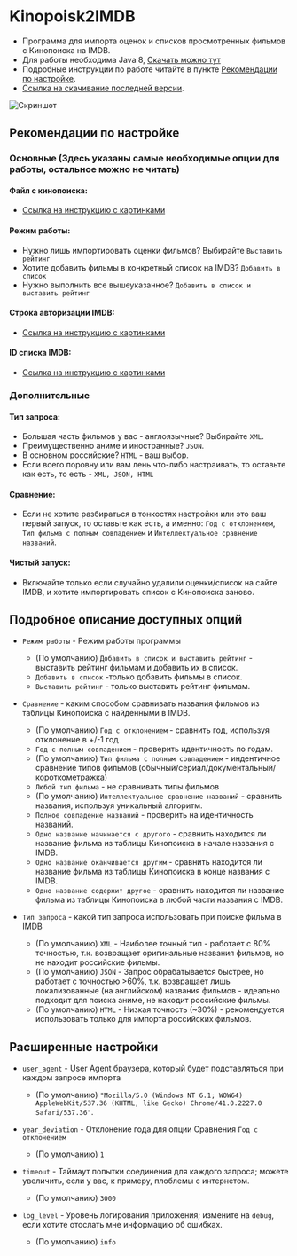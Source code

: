 # Kinopoisk2IMDB

* Программа для импорта оценок и списков просмотренных фильмов с Кинопоиска на IMDB.
* Для работы необходима Java 8, [Скачать можно тут](https://www.java.com/ru/download/)
* Подробные инструкции по работе читайте в пункте [Рекомендации по настройке](#Рекомендации-по-настройке).
* [Ссылка на скачивание последней версии](https://github.com/REDNBLACK/J-Kinopoisk2IMDB/releases/latest).

![Скриншот](https://cloud.githubusercontent.com/assets/1498939/14435615/74ab56f8-0021-11e6-9645-6d44a53ff63e.png "Screenshot")

## Рекомендации по настройке

### Основные (Здесь указаны самые необходимые опции для работы, остальное можно не читать)

#### Файл с кинопоиска:
 * [Ссылка на инструкцию с картинками](docs/ExportKinopoiskList.pdf)

#### Режим работы:
 * Нужно лишь импортировать оценки фильмов? Выбирайте `Выставить рейтинг`
 * Хотите добавить фильмы в конкретный список на IMDB? `Добавить в список`
 * Нужно выполнить все вышеуказанное? `Добавить в список и выставить рейтинг`
 
#### Строка авторизации IMDB:
 * [Ссылка на инструкцию с картинками](docs/ObtainIMDBAuthString.pdf)
 
#### ID списка IMDB:
 * [Ссылка на инструкцию с картинками](docs/CreateListOrObtainListID.pdf)


### Дополнительные

#### Тип запроса:
 * Большая часть фильмов у вас - англоязычные? Выбирайте `XML`.
 * Преимущественно аниме и иностранные? `JSON`.
 * В основном российские? `HTML` - ваш выбор.
 * Если всего поровну или вам лень что-либо настраивать, то оставьте как есть, то есть - `XML, JSON, HTML`

#### Сравнение:
 * Если не хотите разбираться в тонкостях настройки или это ваш первый запуск, то оставьте как есть, а именно: `Год с отклонением`, `Тип фильма с полным совпадением` и `Интеллектуальное сравнение названий`.

#### Чистый запуск:
 * Включайте только если случайно удалили оценки/список на сайте IMDB, и хотите импортировать список с Кинопоиска заново.


## Подробное описание доступных опций

- `Режим работы` - Режим работы программы
    - (По умолчанию) `Добавить в список и выставить рейтинг` - выставить рейтинг фильмам и добавить их в список.
    - `Добавить в список` -только добавить фильмы в список.
    - `Выставить рейтинг` - только выставить рейтинг фильмам.

- `Сравнение` - каким способом сравнивать названия фильмов из таблицы Кинопоиска с найденными в IMDB.
    - (По умолчанию) `Год с отклонением` - сравнить год, используя отклонение в +/-1 год
    - `Год с полным совпадением` - проверить идентичность по годам.
    - (По умолчанию) `Тип фильма с полным совпадением` - индентичное сравнение типов фильмов (обычный/сериал/документальный/короткометражка)
    - `Любой тип фильма` - не сравнивать типы фильмов
    - (По умолчанию) `Интеллектуальное сравнение названий` - сравнить названия, используя уникальный алгоритм.
    - `Полное совпадение названий` - проверить на идентичность названий.
    - `Одно название начинается с другого` - сравнить находится ли название фильма из таблицы Кинопоиска в начале названия с IMDB.
    - `Одно название оканчивается другим` - сравнить находится ли название фильма из таблицы Кинопоиска в конце названия с IMDB.
    - `Одно название содержит другое` - сравнить находится ли название фильма из таблицы Кинопоиска в любой части названия с IMDB.
 
- `Тип запроса` - какой тип запроса использовать при поиске фильма в IMDB
    - (По умолчанию) `XML` - Наиболее точный тип - работает с 80% точностью, т.к. возвращает оригинальные названия фильмов, но не находит российские фильмы.
    - (По умолчанию) `JSON` - Запрос обрабатывается быстрее, но работает с точностью >60%, т.к. возвращает лишь локализованные (на английском) названия фильмов - идеально подходит для поиска аниме, не находит российские фильмы.
    - (По умолчанию) `HTML` - Низкая точность (~30%) - рекомендуется использовать только для импорта российских фильмов.

## Расширенные настройки

- `user_agent` - User Agent браузера, который будет подставляться при каждом запросе импорта
    - (По умолчанию) `"Mozilla/5.0 (Windows NT 6.1; WOW64) AppleWebKit/537.36 (KHTML, like Gecko) Chrome/41.0.2227.0 Safari/537.36"`.

- `year_deviation` - Отклонение года для опции Сравнения `Год с отклонением`
    - (По умолчанию) `1`    

- `timeout` - Таймаут попытки соединения для каждого запроса; можете увеличить, если у вас, к примеру, плоблемы с интернетом.
    - (По умолчанию) `3000`

- `log_level` - Уровень логирования приложения; измените на `debug`, если хотите отослать мне информацию об ошибках.
    - (По умолчанию) `info`
